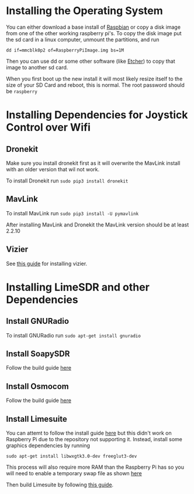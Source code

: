 # Installing the Operating System
You can either download a base install of [Raspbian][1] or copy a disk image from one of the other working raspberry pi's.
To copy the disk image put the sd card in a linux computer, unmount the partitions, and run 

```
dd if=mmcblk0p2 of=RaspberryPiImage.img bs=1M
```
Then you can use dd or some other software (like [Etcher][2])
to copy that image to another sd card.

When you first boot up the new install it will most likely resize itself to the size of your SD Card and reboot, this is normal.
The root password should be `raspberry`

# Installing Dependencies for Joystick Control over Wifi
## Dronekit
Make sure you install dronekit first as it will overwrite the MavLink install with an older version that wil not work.

To install Dronekit run `sudo pip3 install dronekit`
## MavLink
To install MavLink run `sudo pip3 install -U pymavlink`

After installing MavLink and Dronekit the MavLink version should be at least 2.2.10

## Vizier
See [this guide][3] for installing vizier.

# Installing LimeSDR and other Dependencies
## Install GNURadio
To install GNURadio run `sudo apt-get install gnuradio`
## Install SoapySDR
Follow the build guide [here][4]
## Install Osmocom
Follow the build guide [here][5]
## Install Limesuite
You can attemt to follow the install guide [here][6] but
this didn't work on Raspberry Pi due to the repository not supporting it. 
Instead, install some graphics dependencies by running 

`sudo apt-get install libwxgtk3.0-dev freeglut3-dev` 

This process will also require more RAM than the Raspberry Pi has so you will need
to enable a temporary swap file as shown [here][7]


Then build Limesuite by following [this guide][8].


[1]: https://www.raspberrypi.org/downloads/raspbian/
[2]: https://etcher.io/
[3]: ./Vizier.md#installation
[4]: https://github.com/pothosware/SoapySDR/wiki/BuildGuide
[5]: https://osmocom.org/projects/gr-osmosdr/wiki#Build-process
[6]: https://wiki.myriadrf.org/Lime_Suite#Ubuntu
[7]: ../Troubleshooting.md#raspberry-pi-freezes-when-trying-to-build-a-program
[8]: https://wiki.myriadrf.org/Lime_Suite#Unix_makefiles
